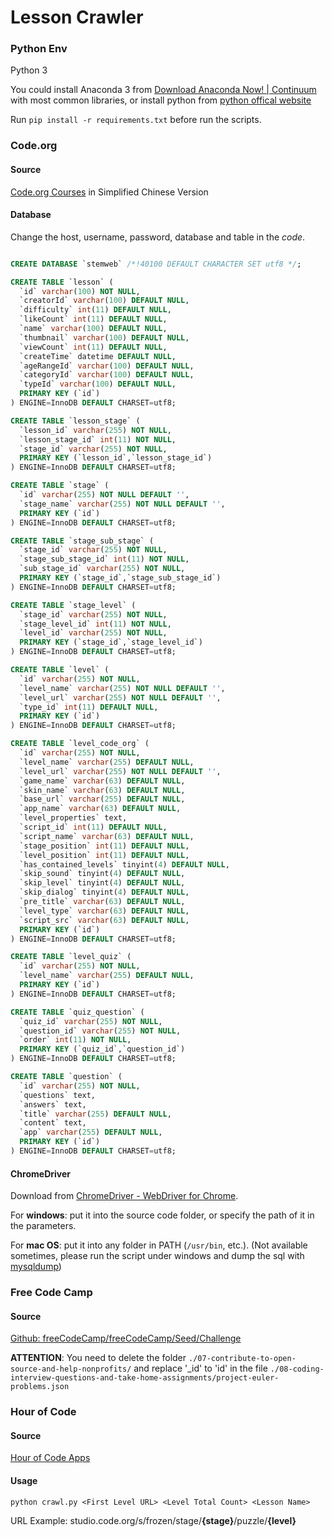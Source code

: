 # Lesson Crawler

### Python Env

Python 3

You could install Anaconda 3 from [Download Anaconda Now! | Continuum](https://www.continuum.io/downloads) with most common libraries, or install python from [python offical website](https://www.python.org/downloads/)

Run `pip install -r requirements.txt` before run the scripts.

### Code.org

#### Source

[Code.org Courses](https://studio.code.org/courses) in Simplified Chinese Version

#### Database

Change the host, username, password, database and table in the *code*.

``` sql

CREATE DATABASE `stemweb` /*!40100 DEFAULT CHARACTER SET utf8 */;

CREATE TABLE `lesson` (
  `id` varchar(100) NOT NULL,
  `creatorId` varchar(100) DEFAULT NULL,
  `difficulty` int(11) DEFAULT NULL,
  `likeCount` int(11) DEFAULT NULL,
  `name` varchar(100) DEFAULT NULL,
  `thumbnail` varchar(100) DEFAULT NULL,
  `viewCount` int(11) DEFAULT NULL,
  `createTime` datetime DEFAULT NULL,
  `ageRangeId` varchar(100) DEFAULT NULL,
  `categoryId` varchar(100) DEFAULT NULL,
  `typeId` varchar(100) DEFAULT NULL,
  PRIMARY KEY (`id`)
) ENGINE=InnoDB DEFAULT CHARSET=utf8;

CREATE TABLE `lesson_stage` (
  `lesson_id` varchar(255) NOT NULL,
  `lesson_stage_id` int(11) NOT NULL,
  `stage_id` varchar(255) NOT NULL,
  PRIMARY KEY (`lesson_id`,`lesson_stage_id`)
) ENGINE=InnoDB DEFAULT CHARSET=utf8;

CREATE TABLE `stage` (
  `id` varchar(255) NOT NULL DEFAULT '',
  `stage_name` varchar(255) NOT NULL DEFAULT '',
  PRIMARY KEY (`id`)
) ENGINE=InnoDB DEFAULT CHARSET=utf8;

CREATE TABLE `stage_sub_stage` (
  `stage_id` varchar(255) NOT NULL,
  `stage_sub_stage_id` int(11) NOT NULL,
  `sub_stage_id` varchar(255) NOT NULL,
  PRIMARY KEY (`stage_id`,`stage_sub_stage_id`)
) ENGINE=InnoDB DEFAULT CHARSET=utf8;

CREATE TABLE `stage_level` (
  `stage_id` varchar(255) NOT NULL,
  `stage_level_id` int(11) NOT NULL,
  `level_id` varchar(255) NOT NULL,
  PRIMARY KEY (`stage_id`,`stage_level_id`)
) ENGINE=InnoDB DEFAULT CHARSET=utf8;

CREATE TABLE `level` (
  `id` varchar(255) NOT NULL,
  `level_name` varchar(255) NOT NULL DEFAULT '',
  `level_url` varchar(255) NOT NULL DEFAULT '',
  `type_id` int(11) DEFAULT NULL,
  PRIMARY KEY (`id`)
) ENGINE=InnoDB DEFAULT CHARSET=utf8;

CREATE TABLE `level_code_org` (
  `id` varchar(255) NOT NULL,
  `level_name` varchar(255) DEFAULT NULL,
  `level_url` varchar(255) NOT NULL DEFAULT '',
  `game_name` varchar(63) DEFAULT NULL,
  `skin_name` varchar(63) DEFAULT NULL,
  `base_url` varchar(255) DEFAULT NULL,
  `app_name` varchar(63) DEFAULT NULL,
  `level_properties` text,
  `script_id` int(11) DEFAULT NULL,
  `script_name` varchar(63) DEFAULT NULL,
  `stage_position` int(11) DEFAULT NULL,
  `level_position` int(11) DEFAULT NULL,
  `has_contained_levels` tinyint(4) DEFAULT NULL,
  `skip_sound` tinyint(4) DEFAULT NULL,
  `skip_level` tinyint(4) DEFAULT NULL,
  `skip_dialog` tinyint(4) DEFAULT NULL,
  `pre_title` varchar(63) DEFAULT NULL,
  `level_type` varchar(63) DEFAULT NULL,
  `script_src` varchar(63) DEFAULT NULL,
  PRIMARY KEY (`id`)
) ENGINE=InnoDB DEFAULT CHARSET=utf8;

CREATE TABLE `level_quiz` (
  `id` varchar(255) NOT NULL,
  `level_name` varchar(255) DEFAULT NULL,
  PRIMARY KEY (`id`)
) ENGINE=InnoDB DEFAULT CHARSET=utf8;

CREATE TABLE `quiz_question` (
  `quiz_id` varchar(255) NOT NULL,
  `question_id` varchar(255) NOT NULL,
  `order` int(11) NOT NULL,
  PRIMARY KEY (`quiz_id`,`question_id`)
) ENGINE=InnoDB DEFAULT CHARSET=utf8;

CREATE TABLE `question` (
  `id` varchar(255) NOT NULL,
  `questions` text,
  `answers` text,
  `title` varchar(255) DEFAULT NULL,
  `content` text,
  `app` varchar(255) DEFAULT NULL,
  PRIMARY KEY (`id`)
) ENGINE=InnoDB DEFAULT CHARSET=utf8;

```

#### ChromeDriver

Download from [ChromeDriver - WebDriver for Chrome](https://sites.google.com/a/chromium.org/chromedriver/).

For **windows**: put it into the source code folder, or specify the path of it in the parameters.

For **mac OS**: put it into any folder in PATH (`/usr/bin`, etc.). (Not available sometimes, please run the script under windows and dump the sql with [mysqldump](https://dev.mysql.com/doc/refman/5.5/en/mysqldump.html))

### Free Code Camp

#### Source

[Github: freeCodeCamp/freeCodeCamp/Seed/Challenge](https://github.com/freeCodeCamp/freeCodeCamp/tree/staging/seed/challenges)

**ATTENTION**: You need to delete the folder `./07-contribute-to-open-source-and-help-nonprofits/` and replace '_id' to 'id' in the file `./08-coding-interview-questions-and-take-home-assignments/project-euler-problems.json`

### Hour of Code

#### Source

[Hour of Code Apps](https://code.org/hourofcode/overview)

#### Usage

```shell
python crawl.py <First Level URL> <Level Total Count> <Lesson Name>
```

URL Example: studio.code.org/s/frozen/stage/**{stage}**/puzzle/**{level}**
